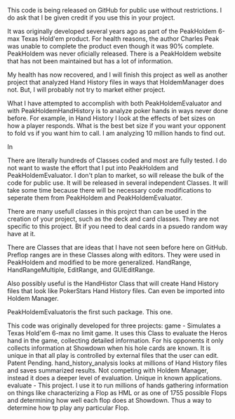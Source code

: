 This code is being released on GitHub for public use without restrictions. 
 I do ask that I be given credit if you use this in your project.
 
 It was originally developed several years ago as part of the PeakHoldem 
 6-max Texas Hold'em product. For health reasons, the author Charles Peak
 was unable to complete the product even though it was 90% complete. 
 PeakHoldem was never oficially released. There is a PeakHoldem website
 that has not been maintained but has a lot of information.
 
 My health has now recovered, and I will finish this project as well as another 
 project that analyzed Hand History files in ways that HoldemManager does not.
 But, I will probably not try to market either project. 

 What I have attempted to accomplish with both PeakHoldemEvaluator and with PeakHoldemHandHistory is to analyze poker hands in ways never done before.
 For example, in Hand History I look at the effects of bet sizes on how
 a player responds. What is the best bet size if you want your opponent to
 fold vs if you want him to call. I am analyzing 10 million hands to find out.

 In 
 
 There are literally hundreds of Classes coded and most are fully tested.
 I do not want to waste the effort that I put into PeakHoldem and PeakHoldemEvaluator.
 I don't plan to market, so will release the bulk of the code for public use.
 It will be released in several independent Classes.
 It will take some time because there will be necessary code modifications to seperate 
 them from PeakHoldem and PeakHoldemEvaluator.

 There are many usefull classes in this projrct than can be used in the 
 creation of your project, such as the deck and card classes. They are
 not specific to this project. Bt if you need to deal cards in a psuedo random way
 have at it.

 There are Classes that are ideas that I have not seen before here on GitHub.
 Preflop ranges are in these Classes along with editors. They were used in PeakHoldem
 and modified to be more generalized. HandRange, HandRangeMultiple, EditRange, and
 GUIEditRange.

 Also possibly useful is the HandHistor Class that will create Hand History files
 that look like PokerStars Hand History files. Can even be imported into Holdem Manager.



 
 PeakHoldemEvaluatoris the first such package. This one.
 

 This code was originally developed for three projects:
    	game - Simulates a Texas Hold'em 6-max no limit game.
	  		It uses this Class to evaluate the Heros hand in the game, collecting
  			detailed information. For his opponents it only collects information
  			at Showdown when his hole cards are known. It is unique in that all
 			play is controlled by external files that the user can edit. Patent Pending.
              		hand_history_analysis looks at millions of Hand History files and saves
  			summarized results. Not competing with Holdem Manager, instead it
  			does a deeper level of evaluation. Unique in known applications. 
  		evaluate - This project. I use it to run millions of hands gathering information
  			on things like characterizing a Flop as HML or as one of 1755 possible Flops
  			and determining how well each flop does at Showdown. Thus a way to determine
  			how tp play any particular Flop. 

